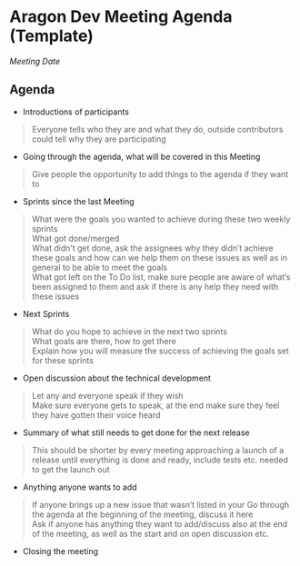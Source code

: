 # Aragon Dev Meeting Agenda (Template)
_Meeting Date_

## Agenda
- Introductions of participants
> Everyone tells who they are and what they do, outside contributors could tell why they are participating

- Going through the agenda, what will be covered in this Meeting
> Give people the opportunity to add things to the agenda if they want to

- Sprints since the last Meeting
> What were the goals you wanted to achieve during these two weekly sprints  
> What got done/merged  
> What didn’t get done, ask the assignees why they didn’t achieve these goals and how can we help them on these issues as well as in general to be able to meet the goals  
> What got left on the To Do list, make sure people are aware of what’s been assigned to them and ask if there is any help they need with these issues  

- Next Sprints
> What do you hope to achieve in the next two sprints  
> What goals are there, how to get there  
> Explain how you will measure the success of achieving the goals set for these sprints  

- Open discussion about the technical development
> Let any and everyone speak if they wish  
> Make sure everyone gets to speak, at the end make sure they feel they have gotten their voice heard

- Summary of what still needs to get done for the next release
> This should be shorter by every meeting approaching a launch of a release until everything is done and ready, include tests etc. needed to get the launch out

- Anything anyone wants to add
> If anyone brings up a new issue that wasn’t listed in your Go through the agenda at the beginning of the meeting, discuss it here  
> Ask if anyone has anything they want to add/discuss also at the end of the meeting, as well as the start and on open discussion etc.

- Closing the meeting
